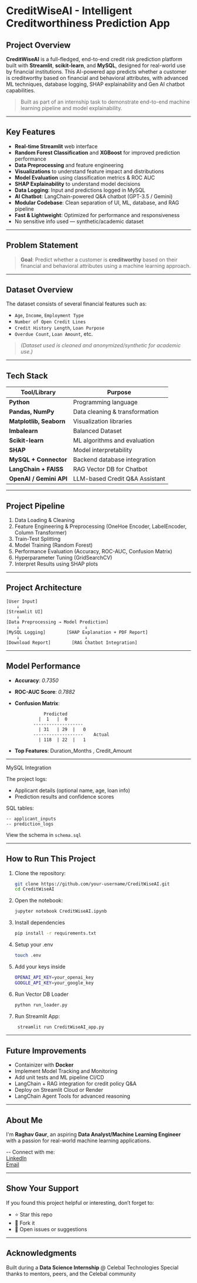 # CreditWiseAI - Intelligent Creditworthiness Prediction App

##  Project Overview

**CreditWiseAI** is a full-fledged, end-to-end credit risk prediction platform built with **Streamlit**, **scikit-learn**, and **MySQL**, designed for real-world use by financial institutions. This AI-powered app predicts whether a customer is creditworthy based on financial and behavioral attributes, with advanced ML techniques, database logging, SHAP explainability and Gen AI chatbot capabilities.


> Built as part of an internship task to demonstrate end-to-end machine learning pipeline and model explainability.

---

##  Key Features

-  **Real-time Streamlit** web interface 
-  **Random Forest Classification** and **XGBoost** for improved prediction performance
-  **Data Preprocessing** and feature engineering
-  **Visualizations** to understand feature impact and distributions
-  **Model Evaluation** using classification metrics & ROC AUC
-  **SHAP Explainability** to understand model decisions
-  **Data Logging**: Input and predictions logged in MySQL
-  **AI Chatbot**: LangChain-powered Q&A chatbot (GPT-3.5 / Gemini)
-  **Modular Codebase**: Clean separation of UI, ML, database, and RAG pipeline
-  **Fast & Lightweight**: Optimized for performance and responsiveness
-  No sensitive info used — synthetic/academic dataset

---

##  Problem Statement

> **Goal**: Predict whether a customer is **creditworthy** based on their financial and behavioral attributes using a machine learning approach.

---

##  Dataset Overview

The dataset consists of several financial features such as:

- `Age`, `Income`, `Employment Type`
- `Number of Open Credit Lines`
- `Credit History Length`, `Loan Purpose`
- `Overdue Count`, `Loan Amount`, etc.

> *(Dataset used is cleaned and anonymized/synthetic for academic use.)*

---

##  Tech Stack

| Tool/Library     | Purpose                            |
|------------------|------------------------------------|
| **Python**       | Programming language               |
| **Pandas, NumPy**| Data cleaning & transformation     |
| **Matplotlib, Seaborn** | Visualization libraries     |
| **Imbalearn**    | Balanced Dataset                   |
| **Scikit-learn** | ML algorithms and evaluation       |
| **SHAP**         | Model interpretability             |
| **MySQL + Connector** | Backend database integration  |
| **LangChain + FAISS** | RAG Vector DB for Chatbot     |
| **OpenAI / Gemini API** | LLM-based Credit Q&A Assistant|


---

##  Project Pipeline

1.  Data Loading & Cleaning  
2.  Feature Engineering & Preprocessing  (OneHoe Encoder, LabelEncoder, Column Transformer)
3.  Train-Test Splitting  
4.  Model Training (Random Forest)  
5.  Performance Evaluation (Accuracy, ROC-AUC, Confusion Matrix)
6.  Hyperparameter Tuning (GridSearchCV)
7.  Interpret Results using SHAP plots  

---

##  Project Architecture

```text
[User Input] 
    ↓
[Streamlit UI]
    ↓
[Data Preprocessing → Model Prediction]
    ↓                         ↓
[MySQL Logging]        [SHAP Explanation + PDF Report]
    ↓                         ↓
[Download Report]        [RAG Chatbot Integration]

```
---

##  Model Performance

- **Accuracy**: *0.7350*
- **ROC-AUC Score**: *0.7882*
- **Confusion Matrix**:
  
                 Predicted
               |  1   |  0
             -------------------
               | 31   | 29  |   0
             -------------------    Actual
               | 118  | 22  |   1

- **Top Features**: Duration_Months , Credit_Amount

---

MySQL Integration

The project logs:
- Applicant details (optional name, age, loan info)
- Prediction results and confidence scores

SQL tables:
```
-- applicant_inputs
-- prediction_logs
```
View the schema in `schema.sql`

---

##  How to Run This Project

1. Clone the repository:
    ```bash
    git clone https://github.com/your-username/CreditWiseAI.git
    cd CreditWiseAI
    ```
2. Open the notebook:
    ```bash
    jupyter notebook CreditWiseAI.ipynb
    ```
3. Install dependencies
   ```bash
   pip install -r requirements.txt
   ```
4. Setup your .env
   ```bash
   touch .env
   ```
5. Add your keys inside
   ```bash
   OPENAI_API_KEY=your_openai_key
   GOOGLE_API_KEY=your_google_key
   ```
6. Run Vector DB Loader
   ```bash
   python run_loader.py
   ```
7. Run Streamlit App:
   ```bash
    streamlit run CreditWiseAI_app.py
    ```

---

##  Future Improvements

-  Containizer with **Docker**
-  Implement Model Tracking and Monitoring 
-  Add unit tests and ML pipeline CI/CD
-  LangChain + RAG integration for credit policy Q&A
-  Deploy on Streamlit Cloud or Render
-  LangChain Agent Tools for advanced reasoning

---

##  About Me

I'm **Raghav Gaur**, an aspiring **Data Analyst/Machine Learning Engineer** with a passion for real-world machine learning applications.

-- Connect with me:  
[LinkedIn](https://linkedin.com/in/raghav--gaur)  
[Email](rgour6350@gmail.com)

---

##  Show Your Support

If you found this project helpful or interesting, don’t forget to:

- ⭐ Star this repo  
- 🔄 Fork it  
- 🐛 Open issues or suggestions

---

## Acknowledgments

Built during a **Data Science Internship** @ Celebal Technologies
Special thanks to mentors, peers, and the Celebal community
